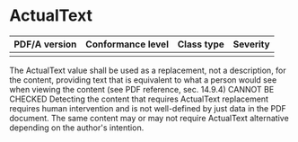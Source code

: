 # ActualText

| PDF/A version | Conformance level | Class type  | Severity |
| ------------- | ----------------- | ----------  | -------- |
|               |                   |             |          |

The ActualText value shall be used as a replacement, not a description, for the content, providing text that is equivalent to what a person would see when viewing the content (see PDF reference, sec. 14.9.4)
CANNOT BE CHECKED
Detecting the content that requires ActualText replacement requires human intervention and is not well-defined by just data in the PDF document. The same content may or may not require ActualText alternative depending on the author's intention.
